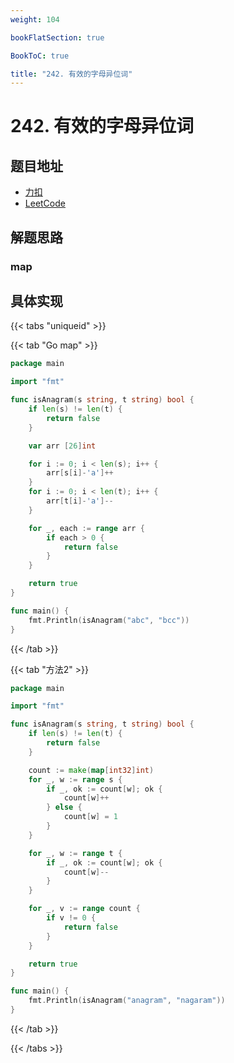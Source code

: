 ```yaml
---
weight: 104

bookFlatSection: true

BookToC: true

title: "242. 有效的字母异位词"
---
```


# 242. 有效的字母异位词

## 题目地址

+ [力扣](https://leetcode.cn/problems/valid-anagram/)
+ [LeetCode](https://leetcode.com/problems/valid-anagram/)

## 解题思路

### map

## 具体实现

{{< tabs "uniqueid" >}}

{{< tab "Go map" >}}

```go
package main

import "fmt"

func isAnagram(s string, t string) bool {
	if len(s) != len(t) {
		return false
	}

	var arr [26]int

	for i := 0; i < len(s); i++ {
		arr[s[i]-'a']++
	}
	for i := 0; i < len(t); i++ {
		arr[t[i]-'a']--
	}

	for _, each := range arr {
		if each > 0 {
			return false
		}
	}

	return true
}

func main() {
	fmt.Println(isAnagram("abc", "bcc"))
}


```

{{< /tab  >}}

{{< tab "方法2" >}}

```go
package main

import "fmt"

func isAnagram(s string, t string) bool {
	if len(s) != len(t) {
		return false
	}

	count := make(map[int32]int)
	for _, w := range s {
		if _, ok := count[w]; ok {
			count[w]++
		} else {
			count[w] = 1
		}
	}

	for _, w := range t {
		if _, ok := count[w]; ok {
			count[w]--
		}
	}

	for _, v := range count {
		if v != 0 {
			return false
		}
	}

	return true
}

func main() {
	fmt.Println(isAnagram("anagram", "nagaram"))
}

```

{{< /tab  >}}

{{< /tabs  >}}
